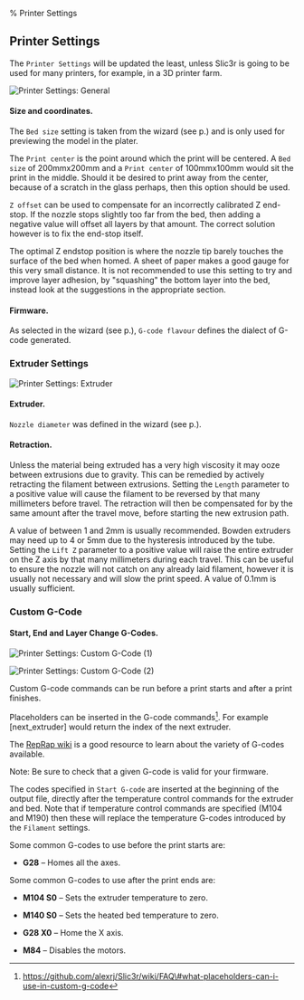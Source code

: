% Printer Settings

Printer Settings
----------------

The `Printer Settings` will be updated the least, unless Slic3r is going
to be used for many printers, for example, in a 3D printer farm.

 ![Printer Settings: General](images/printer_settings_1.png "fig:")


#### Size and coordinates.

The `Bed size` setting is taken from the
wizard (see p.) and is only used for previewing the model in the plater.

The `Print center` is the point around which the print will be centered.
A `Bed size` of 200mmx200mm and a `Print center` of 100mmx100mm would
sit the print in the middle. Should it be desired to print away from the
center, because of a scratch in the glass perhaps, then this option
should be used.

`Z offset` can be used to compensate for an incorrectly calibrated Z
end-stop. If the nozzle stops slightly too far from the bed, then adding
a negative value will offset all layers by that amount. The correct
solution however is to fix the end-stop itself.

The optimal Z endstop position is where the nozzle tip barely touches
the surface of the bed when homed. A sheet of paper makes a good gauge
for this very small distance. It is not recommended to use this setting
to try and improve layer adhesion, by "squashing" the bottom layer into
the bed, instead look at the suggestions in the appropriate section.

#### Firmware.

As selected in the wizard (see p.), `G-code flavour`
defines the dialect of G-code generated.

### Extruder Settings
![Printer Settings: Extruder](images/printer_settings_extruder.png "fig:")

#### Extruder.

`Nozzle diameter` was defined in the wizard (see p.).

#### Retraction.

Unless the material being extruded has a very high
viscosity it may ooze between extrusions due to gravity. This can be
remedied by actively retracting the filament between extrusions. Setting
the `Length` parameter to a positive value will cause the filament to be
reversed by that many millimeters before travel. The retraction will
then be compensated for by the same amount after the travel move, before
starting the new extrusion path.

A value of between 1 and 2mm is usually recommended. Bowden extruders
may need up to 4 or 5mm due to the hysteresis introduced by the tube.
Setting the `Lift Z` parameter to a positive value will raise the entire
extruder on the Z axis by that many millimeters during each travel. This
can be useful to ensure the nozzle will not catch on any already laid
filament, however it is usually not necessary and will slow the print
speed. A value of 0.1mm is usually sufficient.

### Custom G-Code
#### Start, End and Layer Change G-Codes.
![Printer Settings: Custom G-Code (1)](images/printer_settings_custom_gcode1.png "fig:")

![Printer Settings: Custom G-Code (2)](images/printer_settings_custom_gcode_2.png "fig:")

Custom G-code commands can be run before a print
starts and after a print finishes.

Placeholders can be inserted in the G-code commands[^1]. For example
[next\_extruder] would return the index of the next extruder.

The [RepRap wiki](http://reprap.org/wiki/G-code) is a good resource to learn
about the variety of G-codes available.

Note: Be sure to check that a given G-code is valid for your firmware.

The codes specified in `Start G-code` are inserted at the beginning of
the output file, directly after the temperature control commands for the
extruder and bed. Note that if temperature control commands are
specified (M104 and M190) then these will replace the temperature
G-codes introduced by the `Filament` settings.

Some common G-codes to use before the print starts are:

-   **G28** &ndash; Homes all the axes.

Some common G-codes to use after the print ends are:

-   **M104 S0** &ndash; Sets the extruder temperature to zero.

-   **M140 S0** &ndash; Sets the heated bed temperature to zero.

-   **G28 X0** &ndash; Home the X axis.

-   **M84** &ndash; Disables the motors.

[^1]: https://github.com/alexrj/Slic3r/wiki/FAQ\#what-placeholders-can-i-use-in-custom-g-code
